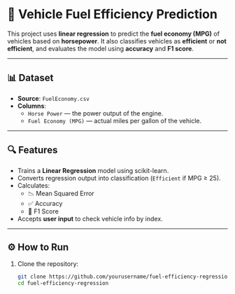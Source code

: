 # 🚗 Vehicle Fuel Efficiency Prediction

This project uses **linear regression** to predict the **fuel economy (MPG)** of vehicles based on **horsepower**. It also classifies vehicles as **efficient** or **not efficient**, and evaluates the model using **accuracy** and **F1 score**.

---

## 📊 Dataset

- **Source**: `FuelEconomy.csv`
- **Columns**:
  - `Horse Power` — the power output of the engine.
  - `Fuel Economy (MPG)` — actual miles per gallon of the vehicle.

---

## 🔍 Features

- Trains a **Linear Regression** model using scikit-learn.
- Converts regression output into classification (`Efficient` if MPG ≥ 25).
- Calculates:
  - 📉 Mean Squared Error
  - ✅ Accuracy
  - 🎯 F1 Score
- Accepts **user input** to check vehicle info by index.

---

## ⚙️ How to Run

1. Clone the repository:
   ```bash
   git clone https://github.com/yourusername/fuel-efficiency-regression.git
   cd fuel-efficiency-regression

